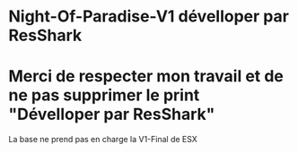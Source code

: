 # Night-Of-Paradise-V1 dévelloper par ResShark

# Merci de respecter mon travail et de ne pas supprimer le print "Dévelloper par ResShark"

 La base ne prend pas en charge la V1-Final de ESX


